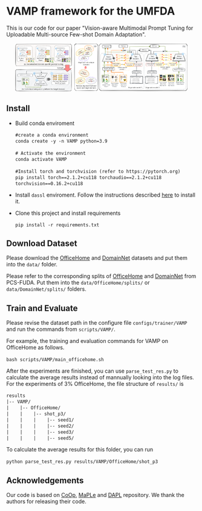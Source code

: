 # VAMP framework for the UMFDA

This is our code for our paper "Vision-aware Multimodal Prompt Tuning for Uploadable Multi-source Few-shot Domain Adaptation".

<p align="center" class="half">
<img src="image/UMFDA.png" title="UMFDA" alt="UMFDA" style="width: 30%;">
<img src="image/VAMP.png" title="VAMP" alt="VAMP" style="width: 60%;">
</p>

## Install

* Build conda enviroment

  ```
  #create a conda environment
  conda create -y -n VAMP python=3.9

  # Activate the environment
  conda activate VAMP

  #Install torch and torchvision (refer to https://pytorch.org)
  pip install torch==2.1.2+cu118 torchaudio==2.1.2+cu118 torchvision==0.16.2+cu118
  ```
* Install `dassl` enviroment. Follow the instructions described [here](https://github.com/KaiyangZhou/Dassl.pytorch#installation) to install it.
* Clone this project and install requirements

  ```
  pip install -r requirements.txt
  ```

## Download Dataset

Please download the [OfficeHome](https://www.hemanthdv.org/officeHomeDataset.html) and [DomainNet](https://ai.bu.edu/M3SDA/) datasets and put them into the `data/` folder.

Please refer to the corresponding splits of [OfficeHome](https://github.com/zhengzangw/PCS-FUDA/tree/master/data/splits/office_home) and [DomainNet](https://github.com/zhengzangw/PCS-FUDA/tree/master/data/splits/domainnet) from PCS-FUDA. Put them into the `data/OfficeHome/splits/` or `data/DomainNet/splits/` folders.

## Train and Evaluate

Please revise the dataset path in the configure file `configs/trainer/VAMP` and run the commands from `scripts/VAMP/`.

For example, the training and evaluation commands for VAMP on OfficeHome as follows.

`bash scripts/VAMP/main_officehome.sh`

After the experiments are finished, you can use `parse_test_res.py` to calculate the average results instead of mannually looking into the log files. For the experiments of 3% OfficeHome, the file structure of `results/` is

```
results
|-- VAMP/
|    |-- OfficeHome/
|    |    |-- shot_p3/
|    |    |    |-- seed1/
|    |    |    |-- seed2/
|    |    |    |-- seed3/
|    |    |    |-- seed5/
```

To calculate the average results for this folder, you can run

`python parse_test_res.py results/VAMP/OfficeHome/shot_p3`

## Acknowledgements

Our code is based on [CoOp](https://github.com/KaiyangZhou/CoOp), [MaPLe](https://github.com/muzairkhattak/multimodal-prompt-learning) and [DAPL](https://github.com/LeapLabTHU/DAPrompt/tree/main) repository. We thank the authors for releasing their code.
